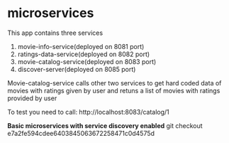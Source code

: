 # microservices
This app contains three services
1. movie-info-service(deployed on 8081 port)
2. ratings-data-service(deployed on 8082 port)
3. movie-catalog-service(deployed on 8083 port)
4. discover-server(deployed on 8085 port)

Movie-catalog-service calls other two services to get hard coded data of movies with ratings given by user and retuns a list of movies with ratings provided by user

To test you need to call:
http://localhost:8083/catalog/1

**Basic microservices with service discovery enabled**
git checkout e7a2fe594cdee6403845063672258471c0d4575d
